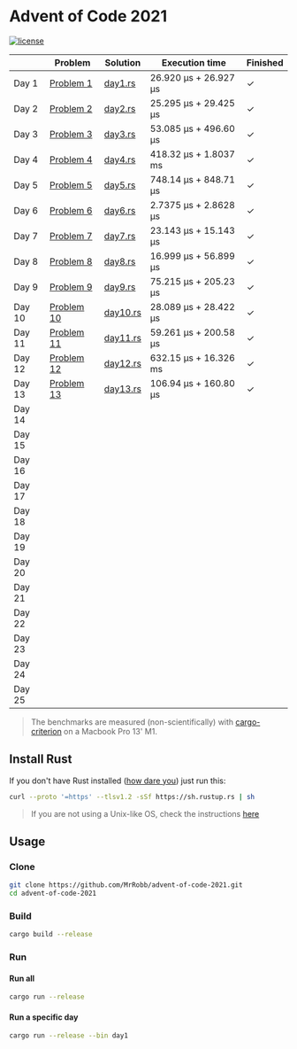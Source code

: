 # Advent of Code 2021

[![license](https://img.shields.io/badge/license-MIT-blue.svg)](https://github.com/MrRobb/advent-of-code-2019/blob/master/LICENSE)

|        | Problem                                            | Solution                                                                         | Execution time        | Finished |
|--------|----------------------------------------------------|----------------------------------------------------------------------------------|-----------------------|----------|
| Day 1  | [Problem 1](https://adventofcode.com/2021/day/1)   | [day1.rs](https://github.com/MrRobb/advent-of-code-2021/blob/main/src/day1.rs)   | 26.920 μs + 26.927 μs | ✓        |
| Day 2  | [Problem 2](https://adventofcode.com/2021/day/2)   | [day2.rs](https://github.com/MrRobb/advent-of-code-2021/blob/main/src/day2.rs)   | 25.295 μs + 29.425 μs | ✓        |
| Day 3  | [Problem 3](https://adventofcode.com/2021/day/3)   | [day3.rs](https://github.com/MrRobb/advent-of-code-2021/blob/main/src/day3.rs)   | 53.085 μs + 496.60 μs | ✓        |
| Day 4  | [Problem 4](https://adventofcode.com/2021/day/4)   | [day4.rs](https://github.com/MrRobb/advent-of-code-2021/blob/main/src/day4.rs)   | 418.32 μs + 1.8037 ms | ✓        |
| Day 5  | [Problem 5](https://adventofcode.com/2021/day/5)   | [day5.rs](https://github.com/MrRobb/advent-of-code-2021/blob/main/src/day5.rs)   | 748.14 μs + 848.71 μs | ✓        |
| Day 6  | [Problem 6](https://adventofcode.com/2021/day/6)   | [day6.rs](https://github.com/MrRobb/advent-of-code-2021/blob/main/src/day6.rs)   | 2.7375 μs + 2.8628 μs | ✓        |
| Day 7  | [Problem 7](https://adventofcode.com/2021/day/7)   | [day7.rs](https://github.com/MrRobb/advent-of-code-2021/blob/main/src/day7.rs)   | 23.143 μs + 15.143 μs | ✓        |
| Day 8  | [Problem 8](https://adventofcode.com/2021/day/8)   | [day8.rs](https://github.com/MrRobb/advent-of-code-2021/blob/main/src/day8.rs)   | 16.999 μs + 56.899 μs | ✓        |
| Day 9  | [Problem 9](https://adventofcode.com/2021/day/9)   | [day9.rs](https://github.com/MrRobb/advent-of-code-2021/blob/main/src/day9.rs)   | 75.215 μs + 205.23 μs | ✓        |
| Day 10 | [Problem 10](https://adventofcode.com/2021/day/10) | [day10.rs](https://github.com/MrRobb/advent-of-code-2021/blob/main/src/day10.rs) | 28.089 μs + 28.422 μs | ✓        |
| Day 11 | [Problem 11](https://adventofcode.com/2021/day/11) | [day11.rs](https://github.com/MrRobb/advent-of-code-2021/blob/main/src/day11.rs) | 59.261 μs + 200.58 μs | ✓        |
| Day 12 | [Problem 12](https://adventofcode.com/2021/day/12) | [day12.rs](https://github.com/MrRobb/advent-of-code-2021/blob/main/src/day12.rs) | 632.15 μs + 16.326 ms | ✓        |
| Day 13 | [Problem 13](https://adventofcode.com/2021/day/13) | [day13.rs](https://github.com/MrRobb/advent-of-code-2021/blob/main/src/day13.rs) | 106.94 μs + 160.80 μs | ✓        |
| Day 14 |                                                    |                                                                                  |                       |          |
| Day 15 |                                                    |                                                                                  |                       |          |
| Day 16 |                                                    |                                                                                  |                       |          |
| Day 17 |                                                    |                                                                                  |                       |          |
| Day 18 |                                                    |                                                                                  |                       |          |
| Day 19 |                                                    |                                                                                  |                       |          |
| Day 20 |                                                    |                                                                                  |                       |          |
| Day 21 |                                                    |                                                                                  |                       |          |
| Day 22 |                                                    |                                                                                  |                       |          |
| Day 23 |                                                    |                                                                                  |                       |          |
| Day 24 |                                                    |                                                                                  |                       |          |
| Day 25 |                                                    |                                                                                  |                       |          |

> The benchmarks are measured (non-scientifically) with [cargo-criterion](https://github.com/bheisler/cargo-criterion) on a Macbook Pro 13' M1.

## Install Rust

If you don't have Rust installed ([how dare you](https://media.giphy.com/media/U1aN4HTfJ2SmgB2BBK/giphy.gif)) just run this:

```sh
curl --proto '=https' --tlsv1.2 -sSf https://sh.rustup.rs | sh
```

> If you are not using a Unix-like OS, check the instructions [here](https://www.rust-lang.org/tools/install)
## Usage

### Clone

```sh
git clone https://github.com/MrRobb/advent-of-code-2021.git
cd advent-of-code-2021
```

### Build

```sh
cargo build --release
```

### Run

#### Run all

```sh
cargo run --release
```

#### Run a specific day

```sh
cargo run --release --bin day1
```
